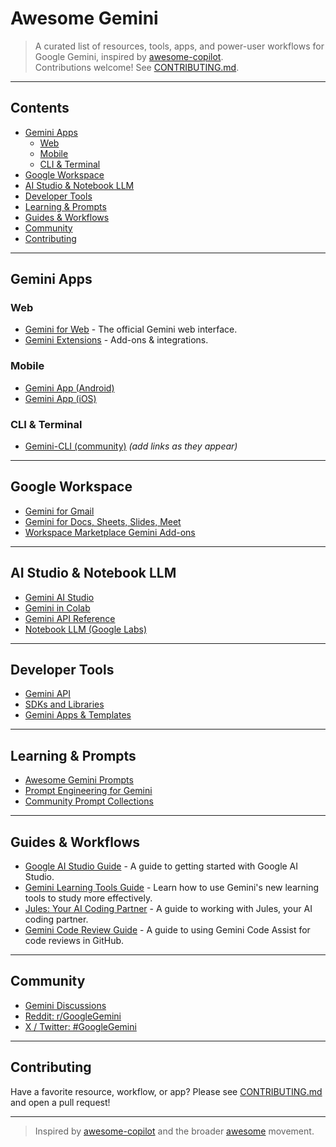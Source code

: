 # Awesome Gemini

> A curated list of resources, tools, apps, and power-user workflows for Google Gemini, inspired by [awesome-copilot](https://github.com/github/awesome-copilot).  
> Contributions welcome! See [CONTRIBUTING.md](CONTRIBUTING.md).

---

## Contents

- [Gemini Apps](#gemini-apps)
  - [Web](#web)
  - [Mobile](#mobile)
  - [CLI & Terminal](#cli--terminal)
- [Google Workspace](#google-workspace)
- [AI Studio & Notebook LLM](#ai-studio--notebook-llm)
- [Developer Tools](#developer-tools)
- [Learning & Prompts](#learning--prompts)
- [Guides & Workflows](#guides--workflows)
- [Community](#community)
- [Contributing](#contributing)

---

## Gemini Apps

### Web
- [Gemini for Web](https://gemini.google.com/) - The official Gemini web interface.
- [Gemini Extensions](https://workspace.google.com/marketplace) - Add-ons & integrations.

### Mobile
- [Gemini App (Android)](https://play.google.com/store/apps/details?id=com.google.android.apps.bard)  
- [Gemini App (iOS)](https://apps.apple.com/app/id6448624446)  

### CLI & Terminal
- [Gemini-CLI (community)](https://github.com/...) _(add links as they appear)_

---

## Google Workspace

- [Gemini for Gmail](https://support.google.com/mail/answer/13450203)
- [Gemini for Docs, Sheets, Slides, Meet](https://workspace.google.com/products/gemini/)
- [Workspace Marketplace Gemini Add-ons](https://workspace.google.com/marketplace)

---

## AI Studio & Notebook LLM

- [Gemini AI Studio](https://aistudio.google.com/)
- [Gemini in Colab](https://colab.research.google.com/)
- [Gemini API Reference](https://ai.google.dev/docs)  
- [Notebook LLM (Google Labs)](https://blog.google/technology/ai/notebooklm-google-labs/)

---

## Developer Tools

- [Gemini API](https://ai.google.dev/)
- [SDKs and Libraries](https://github.com/topics/gemini-api)
- [Gemini Apps & Templates](https://github.com/AbdooMohamedd/Awesome-Gemini-Apps)

---

## Learning & Prompts

- [Awesome Gemini Prompts](https://github.com/langgptai/awesome-gemini-prompts)
- [Prompt Engineering for Gemini](https://ai.google.dev/tutorials)
- [Community Prompt Collections](https://github.com/ximilsoft/awesome-ai-prompts)

---

## Guides & Workflows

- [Google AI Studio Guide](./guides/ai-studio.md) - A guide to getting started with Google AI Studio.
- [Gemini Learning Tools Guide](./guides/learning-tools.md) - Learn how to use Gemini's new learning tools to study more effectively.
- [Jules: Your AI Coding Partner](./guides/jules.md) - A guide to working with Jules, your AI coding partner.
- [Gemini Code Review Guide](./guides/gemini-code-review.md) - A guide to using Gemini Code Assist for code reviews in GitHub.

---

## Community

- [Gemini Discussions](https://support.google.com/gemini/community)
- [Reddit: r/GoogleGemini](https://www.reddit.com/r/GoogleGemini/)
- [X / Twitter: #GoogleGemini](https://twitter.com/hashtag/GoogleGemini)

---

## Contributing

Have a favorite resource, workflow, or app? Please see [CONTRIBUTING.md](CONTRIBUTING.md) and open a pull request!

---

> Inspired by [awesome-copilot](https://github.com/github/awesome-copilot) and the broader [awesome](https://github.com/sindresorhus/awesome) movement.
